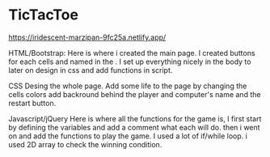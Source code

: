 # TicTacToe
https://iridescent-marzipan-9fc25a.netlify.app/


HTML/Bootstrap: Here is where i created the main page. I created buttons for each cells and named in the . I set up everything nicely in the body to later on design in css and add functions in script.

CSS Desing the whole page. Add some life to the page by changing the cells colors add backround behind the player and computer's name and the restart button.

Javascript/jQuery Here is where all the functions for the game is, I first start by defining the variables and add a comment what each will do. then i went on and add the functions to play the game. I used a lot of if/while loop. i used 2D array to check the winning condition.
